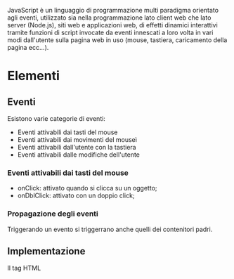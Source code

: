 <!-- @format -->

JavaScript è un linguaggio di programmazione multi paradigma orientato agli eventi, utilizzato sia nella programmazione lato client web che lato server (Node.js), siti web e applicazioni web, di effetti dinamici
interattivi tramite funzioni di script invocate da eventi innescati a loro volta in vari modi dall'utente sulla pagina web in uso (mouse, tastiera, caricamento della pagina ecc...).

# Elementi

## Eventi

Esistono varie categorie di eventi:

- Eventi attivabili dai tasti del mouse
- Eventi attivabili dai movimenti del mouseì
- Eventi attivabili dall'utente con la tastiera
- Eventi attivabili dalle modifiche dell'utente

### Eventi attivabili dai tasti del mouse

- onClick: attivato quando si clicca su un oggetto;
- onDblClick: attivato con un doppio click;

### Propagazione degli eventi

Triggerando un evento si triggerrano anche quelli dei contenitori padri.

## Implementazione

Il tag HTML <script> viene utilizzato per definire uno script lato client (JavaScript).
L'elemento contiene istruzioni script oppure punta a un file di script esterno tramite l'attributo 'src'.

```
<script>
document.getElementById("demo").innerHTML = "Hello JavaScript!";
</script>
```

Il tag HTML <noscript> definisce un contenuto alternativo da mostrare agli utenti che hanno disabilitato gli script nel browser o che non supportano gli script:

```
<noscript>Sorry, your browser does not support JavaScript!</noscript>
```

## Variabili

Esistono tre tipi di variabili:

- const per le constanti
- var e let

## Operatori logici

### OR

Vero se almeno una delle due conidioni è vera

```
||
```

### AND

Vero se le due condizioni sono vere

```
&&
```

### Negato

Nega il risultato di una cosa

```
!
```

## Operatori di confronto

- ==: confronta contenuto
- !=: diverso da
- ===: confronta contenuto e tipo
- !==: diverso da contenuto e tipo

## Condizioni di esistenza

!variabile è falsa.
!!variabile è falsa se il contenuto è vuoto.
!!0 è false e !!>=1 di vero.

## Variabili costanti

- NaN
- Infinity

# Funzioni

Una funzione è un blocco di istruzioni, dotato di una lista di argomenti (eventualmente vuota) e che può avere un nome (anche se non è necessario). Una funzione può restituire un valore tramite l'istruzione return.

Ogni funzione è un'istanza di Function, un tipo di oggetto base. Le funzioni possono essere create e assegnate come ogni altro oggetto:

```
   var myFunc1 = new Function("alert('Hello')");
   var myFunc2 = myFunc1;
   myFunc2();
```

## Lista di funzioni

- element.clone(false): clona un nodo senza copiare gli elementi.
- element.removeListener(event): rimuovi un evento
- element.preventDefault: usato per prevenire l'effetto di propagazione.

# Classi

Le classi JavaScript sono dei tipi di dato definiti dall'utente, possiedono proprietà e metodi e vengono utilizzate per creare componenti riutilizzabili.

Creazione di una classe in javascript:

```
class <nome>
{
   constructor()
   {

   }
}
```

Ogni variabile proprietà viene creata automaticamente se dichiarata.

Il metodo constructor viene chiamato ogni qualvolta che si inizializza un oggetto.

Per inizializzare un oggetto:

```
<nome> <nome_oggetto> = new <nome>();
```

Per accedere alle propietà e metodi dell'oggetto si usa il punto.

Esempio d'uso:

```
class Person {
  constructor(name, age) {
    this.name = name;
    this.age = age;
  }

  greet() {
    console.log(`Hello, my name is ${this.name}`);
  }
}

const person1 = new Person('John', 30);
person1.greet();
```

## Metodi statici

I metodi statici sono metodi associati alla classe, ma non a nessun oggetto particolare. Per creare un metodo statico, si utilizza la parola chiave static prima del nome del metodo.

```
class Person {
  constructor(name, age) {
    this.name = name;
    this.age = age;
  }

  greet() {
    console.log(`Hello, my name is ${this.name}`);
  }

  static generateName() {
    const names = ['John', 'Jane', 'Bob'];
    const index = Math.floor(Math.random() * names.length);
    return names[index];
  }
}

const name = Person.generateName();
console.log(name);
```

## Ereditarietà delle classi

L'ereditarietà della classe è un modo per estendere la funzionalità di una classe creando una nuova classe che eredita da un altra classe originale. La nuova classe eredita tutti i metodi e le proprietà della originale e può anche avere metodi e proprietà aggiuntivi propri. Per creare una classe che eredita da un'altra classe, si utilizza la parola chiave extends.

```
class Person {
  constructor(name, age) {
    this.name = name;
    this.age = age;
  }

  greet() {
    console.log(`Hello, my name is ${this.name}`);
  }
}

class Student extends Person {
  constructor(name, age, grade) {
    super(name, age);
    this.grade = grade;
  }
}

const student1 = new Student('John', 30, 'A');
console.log(student1);
```
